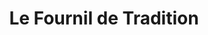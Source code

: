 ---
title: "Le Fournil de Tradition"
url: /villenave-dornon/le-fournil-de-tradition/
shop: boulangerie
---
